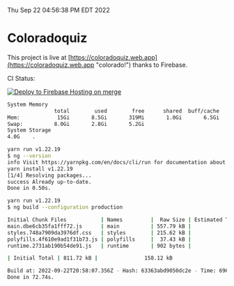 Thu Sep 22 04:56:38 PM EDT 2022

# Coloradoquiz


This project is live at [https://coloradoquiz.web.app](https://coloradoquiz.web.app "colorado!") thanks to Firebase.

CI Status: 

[![Deploy to Firebase Hosting on merge](https://github.com/teamkushal/coloradoquiz/actions/workflows/firebase-hosting-merge.yml/badge.svg)](https://github.com/teamkushal/coloradoquiz/actions/workflows/firebase-hosting-merge.yml)

```bash
System Memory
               total        used        free      shared  buff/cache   available
Mem:            15Gi       8.5Gi       319Mi       1.0Gi       6.5Gi       5.3Gi
Swap:          8.0Gi       2.8Gi       5.2Gi
System Storage
4.0G	.
```
```bash
yarn run v1.22.19
$ ng --version
info Visit https://yarnpkg.com/en/docs/cli/run for documentation about this command.
yarn install v1.22.19
[1/4] Resolving packages...
success Already up-to-date.
Done in 0.50s.
```
```bash
yarn run v1.22.19
$ ng build --configuration production

Initial Chunk Files           | Names         |  Raw Size | Estimated Transfer Size
main.dbe6cb35fa1fff72.js      | main          | 557.79 kB |               132.88 kB
styles.748a7909da3976df.css   | styles        | 215.62 kB |                12.77 kB
polyfills.4f610e9ad1f31b73.js | polyfills     |  37.43 kB |                11.96 kB
runtime.2731ab190b54de91.js   | runtime       | 902 bytes |               517 bytes

| Initial Total | 811.72 kB |               158.12 kB

Build at: 2022-09-22T20:58:07.356Z - Hash: 63363abd9050dc2e - Time: 69679ms
Done in 72.74s.
```
